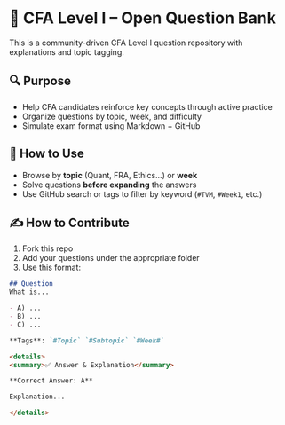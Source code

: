 # 📘 CFA Level I – Open Question Bank

This is a community-driven CFA Level I question repository with explanations and topic tagging.

## 🔍 Purpose
- Help CFA candidates reinforce key concepts through active practice
- Organize questions by topic, week, and difficulty
- Simulate exam format using Markdown + GitHub

## 🧠 How to Use
- Browse by **topic** (Quant, FRA, Ethics...) or **week**
- Solve questions **before expanding** the answers
- Use GitHub search or tags to filter by keyword (`#TVM`, `#Week1`, etc.)

## ✍️ How to Contribute
1. Fork this repo
2. Add your questions under the appropriate folder
3. Use this format:

```markdown
## Question
What is...

- A) ...
- B) ...
- C) ...

**Tags**: `#Topic` `#Subtopic` `#Week#`

<details>
<summary>✅ Answer & Explanation</summary>

**Correct Answer: A**

Explanation...

</details>
